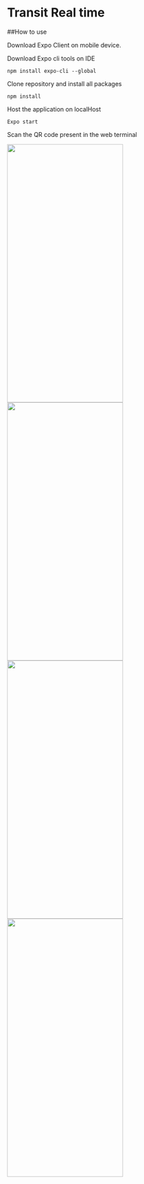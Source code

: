 # Transit Real time


##How to use

Download Expo Client on mobile device.

Download Expo cli tools on IDE 

```npm install expo-cli --global```

Clone repository and install all packages 

```npm install```

Host the application on localHost

```Expo start```

Scan the QR code present in the web terminal

<img src="/assets/Image%20from%20iOS.png" height="600" width="270">
<img src="/assets/Image%20from%20iOS%20(2).png" height="600" width="270">
<img src="/assets/Image%20from%20iOS%20(3).png" height="600" width="270">
<img src="/assets/Image%20from%20iOS%20(4).png" height="600" width="270">
